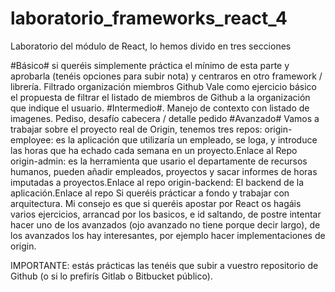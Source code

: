 # laboratorio_frameworks_react_4
Laboratorio del módulo de React, lo hemos divido en tres secciones

#Básico#
si queréis simplemente práctica el mínimo de esta parte y aprobarla (tenéis opciones para subir nota) y centraros en otro framework / librería.
Filtrado organización miembros Github
Vale como ejercicio básico el propuesta de filtrar el listado de miembros de Github a la organización que indique el usuario.
#Intermedio#.
Manejo de contexto con listado de imagenes.
Pediso, desafío cabecera / detalle pedido
#Avanzado#
Vamos a trabajar sobre el proyecto real de Origin, tenemos tres repos:
origin-employee: es la aplicación que utilizaría un empleado, se loga, y introduce las horas que ha echado cada semana en un proyecto.Enlace al Repo
origin-admin: es la herramienta que usario el departamente de recursos humanos, pueden añadir empleados, proyectos y sacar informes de horas imputadas a proyectos.Enlace al repo
origin-backend: El backend de la aplicación.Enlace al repo
Si queréis prácticar a fondo y trabajar con arquitectura.
Mi consejo es que si queréis apostar por React os hagáis varios ejercicios, arrancad por los basicos, e id saltando, de postre intentar hacer uno de los avanzados (ojo avanzado no tiene porque decir largo), de los avanzados los hay interesantes, por ejemplo hacer implementaciones de origin.

IMPORTANTE: estás prácticas las tenéis que subir a vuestro repositorio de Github (o si lo prefirís Gitlab o Bitbucket público).
